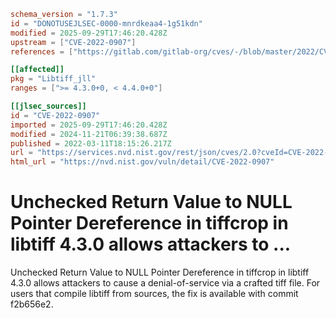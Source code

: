 ```toml
schema_version = "1.7.3"
id = "DONOTUSEJLSEC-0000-mnrdkeaa4-1g51kdn"
modified = 2025-09-29T17:46:20.428Z
upstream = ["CVE-2022-0907"]
references = ["https://gitlab.com/gitlab-org/cves/-/blob/master/2022/CVE-2022-0907.json", "https://gitlab.com/libtiff/libtiff/-/issues/392", "https://gitlab.com/libtiff/libtiff/-/merge_requests/314", "https://lists.fedoraproject.org/archives/list/package-announce%40lists.fedoraproject.org/message/RNT2GFNRLOMKJ5KXM6JIHKBNBFDVZPD3/", "https://lists.fedoraproject.org/archives/list/package-announce%40lists.fedoraproject.org/message/ZQ4E654ZYUUUQNBKYQFXNK2CV3CPWTM2/", "https://security.gentoo.org/glsa/202210-10", "https://security.netapp.com/advisory/ntap-20220506-0002/", "https://www.debian.org/security/2022/dsa-5108", "https://gitlab.com/gitlab-org/cves/-/blob/master/2022/CVE-2022-0907.json", "https://gitlab.com/libtiff/libtiff/-/issues/392", "https://gitlab.com/libtiff/libtiff/-/merge_requests/314", "https://lists.fedoraproject.org/archives/list/package-announce%40lists.fedoraproject.org/message/RNT2GFNRLOMKJ5KXM6JIHKBNBFDVZPD3/", "https://lists.fedoraproject.org/archives/list/package-announce%40lists.fedoraproject.org/message/ZQ4E654ZYUUUQNBKYQFXNK2CV3CPWTM2/", "https://security.gentoo.org/glsa/202210-10", "https://security.netapp.com/advisory/ntap-20220506-0002/", "https://www.debian.org/security/2022/dsa-5108"]

[[affected]]
pkg = "Libtiff_jll"
ranges = [">= 4.3.0+0, < 4.4.0+0"]

[[jlsec_sources]]
id = "CVE-2022-0907"
imported = 2025-09-29T17:46:20.428Z
modified = 2024-11-21T06:39:38.687Z
published = 2022-03-11T18:15:26.217Z
url = "https://services.nvd.nist.gov/rest/json/cves/2.0?cveId=CVE-2022-0907"
html_url = "https://nvd.nist.gov/vuln/detail/CVE-2022-0907"
```

# Unchecked Return Value to NULL Pointer Dereference in tiffcrop in libtiff 4.3.0 allows attackers to ...

Unchecked Return Value to NULL Pointer Dereference in tiffcrop in libtiff 4.3.0 allows attackers to cause a denial-of-service via a crafted tiff file. For users that compile libtiff from sources, the fix is available with commit f2b656e2.

